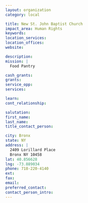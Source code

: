 ```yaml
---
layout: organization
category: local

title: New St. John Baptist Church
impact_area: Human Rights
keywords: 
location_services: 
location_offices: 
website: 

description: 
mission: |
  Food Pantry

cash_grants: 
grants: 
service_opp: 
services: 

learn: 
cont_relationship: 

salutation: 
first_name: 
last_name: 
title_contact_person: 

city: Bronx
state: NY
address: |
  2409 Lorillard Place     
  Bronx NY 10458
lat: 40.856628
lng: -73.889034
phone: 718-220-4140
ext: 
fax: 
email: 
preferred_contact: 
contact_person_intro: 
---
```

